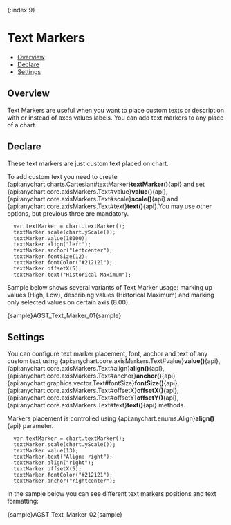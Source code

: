 {:index 9}
# Text Markers

* [Overview](#overview)
* [Declare](#declare)
* [Settings](#settings)

## Overview

Text Markers are useful when you want to place custom texts or description with or instead of axes values labels. You can add text markers to any place of a chart.

## Declare

These text markers are just custom text placed on chart.

To add custom text you need to create {api:anychart.charts.Cartesian#textMarker}**textMarker()**{api} and set {api:anychart.core.axisMarkers.Text#value}**value()**{api}, {api:anychart.core.axisMarkers.Text#scale}**scale()**{api} and {api:anychart.core.axisMarkers.Text#text}**text()**{api}.You may use other options, but previous three are mandatory.

```
  var textMarker = chart.textMarker();
  textMarker.scale(chart.yScale());
  textMarker.value(18000);
  textMarker.align("left");
  textMarker.anchor("leftcenter");
  textMarker.fontSize(12);
  textMarker.fontColor("#212121");
  textMarker.offsetX(5);
  textMarker.text("Historical Maximum");
```

Sample below shows several variants of Text Marker usage: marking up values (High, Low), describing values (Historical Maximum) and marking only selected values on certain axis (8.00).

{sample}AGST\_Text\_Marker\_01{sample}

## Settings

You can configure text marker placement, font, anchor and text of any custom text using {api:anychart.core.axisMarkers.Text#value}**value()**{api}, {api:anychart.core.axisMarkers.Text#align}**align()**{api}, {api:anychart.core.axisMarkers.Text#anchor}**anchor()**{api}, {api:anychart.graphics.vector.Text#fontSize}**fontSize()**{api}, {api:anychart.core.axisMarkers.Text#offsetX}**offsetX()**{api}, {api:anychart.core.axisMarkers.Text#offsetY}**offsetY()**{api}, {api:anychart.core.axisMarkers.Text#text}**text()**{api} methods.

Markers placement is controlled using {api:anychart.enums.Align}**align()**{api} parameter.

```
  var textMarker = chart.textMarker();
  textMarker.scale(chart.yScale());
  textMarker.value(13);
  textMarker.text("Align: right");
  textMarker.align("right");
  textMarker.offsetX(5);
  textMarker.fontColor("#212121");
  textMarker.anchor("rightcenter");
```

In the sample below you can see different text markers positions and text formatting:

{sample}AGST\_Text\_Marker\_02{sample}
